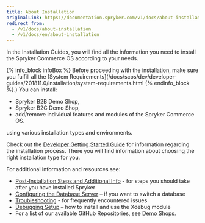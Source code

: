 ```yaml
---
title: About Installation
originalLink: https://documentation.spryker.com/v1/docs/about-installation
redirect_from:
  - /v1/docs/about-installation
  - /v1/docs/en/about-installation
---
```


In the Installation Guides, you will find all the information you need to install the Spryker Commerce OS according to your needs.

{% info_block infoBox %}
Before proceeding with the installation, make sure you fulfill all the [System Requirements](/docs/scos/dev/developer-guides/201811.0/installation/system-requirements.html
{% endinfo_block %}.)
You can install:

* Spryker B2B Demo Shop,
* Spryker B2C Demo Shop,
* add/remove individual features and modules of the Spryker Commerce OS.

using various installation types and environments.
 
Check out the [Developer Getting Started Guide](/docs/scos/dev/developer-guides/201811.0/installation/developer-getting-started-guide.html) for information regarding the installation process. There you will find information about choosing the right installation type for you.

For additional information and resources see:

* [Post-Installation Steps and Additional Info](/docs/scos/dev/developer-guides/201811.0/installation/post-installation-steps-and-additional-info.html) - for steps you should take after you have installed Spryker
* [Configuring the Database Server](/docs/scos/dev/developer-guides/201811.0/installation/configuring-the-database-server.html) – if you want to switch a database
* [Troubleshooting](/docs/scos/dev/developer-guides/201811.0/installation/troubleshooting.html) - for frequently encountered issues
* [Debugging Setup](/docs/scos/dev/developer-guides/201811.0/installation/debugging/debugging-setup.html) – how to install and use the Xdebug module
* For a list of our available GitHub Repositories, see [Demo Shops](/docs/scos/dev/about-spryker/201811.0/demo-shops.html).
